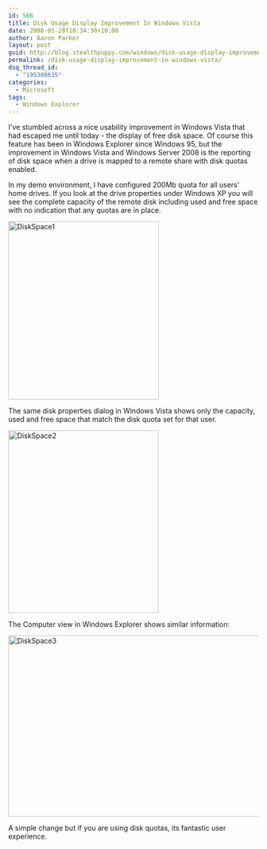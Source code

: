 ```yaml
---
id: 566
title: Disk Usage Display Improvement In Windows Vista
date: 2008-05-28T18:34:30+10:00
author: Aaron Parker
layout: post
guid: http://blog.stealthpuppy.com/windows/disk-usage-display-improvement-in-windows-vista
permalink: /disk-usage-display-improvement-in-windows-vista/
dsq_thread_id:
  - "195380635"
categories:
  - Microsoft
tags:
  - Windows Explorer
---
```

I've stumbled across a nice usability improvement in Windows Vista that had escaped me until today - the display of free disk space. Of course this feature has been in Windows Explorer since Windows 95, but the improvement in Windows Vista and Windows Server 2008 is the reporting of disk space when a drive is mapped to a remote share with disk quotas enabled.

In my demo environment, I have configured 200Mb quota for all users' home drives. If you look at the drive properties under Windows XP you will see the complete capacity of the remote disk including used and free space with no indication that any quotas are in place.

<img border="0" alt="DiskSpace1" src="https://stealthpuppy.com/wp-content/uploads/2008/05/diskspace1.png" width="303" height="358" /> 

The same disk properties dialog in Windows Vista shows only the capacity, used and free space that match the disk quota set for that user.

<img border="0" alt="DiskSpace2" src="https://stealthpuppy.com/wp-content/uploads/2008/05/diskspace2.png" width="302" height="367" /> 

The Computer view in Windows Explorer shows similar information:

<img border="0" alt="DiskSpace3" src="https://stealthpuppy.com/wp-content/uploads/2008/05/diskspace3.png" width="566" height="364" /> 

A simple change but if you are using disk quotas, its fantastic user experience.